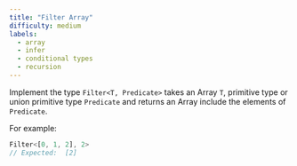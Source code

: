 ```yaml
---
title: "Filter Array"
difficulty: medium
labels: 
  - array
  - infer
  - conditional types
  - recursion
---
```

Implement the type `Filter<T, Predicate>` takes an Array `T`, primitive type or union primitive type `Predicate` and returns an Array include the elements of `Predicate`.

For example:

```ts
Filter<[0, 1, 2], 2>
// Expected:  [2]
```
